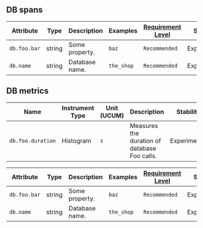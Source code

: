 ## DB spans

<!-- semconv database.foo.span(full) -->
| Attribute  | Type | Description  | Examples  | [Requirement Level](https://opentelemetry.io/docs/specs/semconv/general/attribute-requirement-level/) | Stability |
|---|---|---|---|---|---|
| `db.foo.bar` | string | Some property. | `baz` | `Recommended` | Experimental |
| `db.name` | string | Database name. | `the_shop` | `Recommended` | Experimental |
<!-- endsemconv -->

## DB metrics

<!-- semconv database.foo.duration.metric(metric_table) -->
| Name     | Instrument Type | Unit (UCUM) | Description    | Stability |
| -------- | --------------- | ----------- | -------------- | --------- |
| `db.foo.duration` | Histogram | `s` | Measures the duration of database Foo calls. | Experimental |
<!-- endsemconv -->

<!-- semconv database.foo.duration.metric(full) -->
| Attribute  | Type | Description  | Examples  | [Requirement Level](https://opentelemetry.io/docs/specs/semconv/general/attribute-requirement-level/) | Stability |
|---|---|---|---|---|---|
| `db.foo.bar` | string | Some property. | `baz` | `Recommended` | Experimental |
| `db.name` | string | Database name. | `the_shop` | `Recommended` | Experimental |
<!-- endsemconv -->
